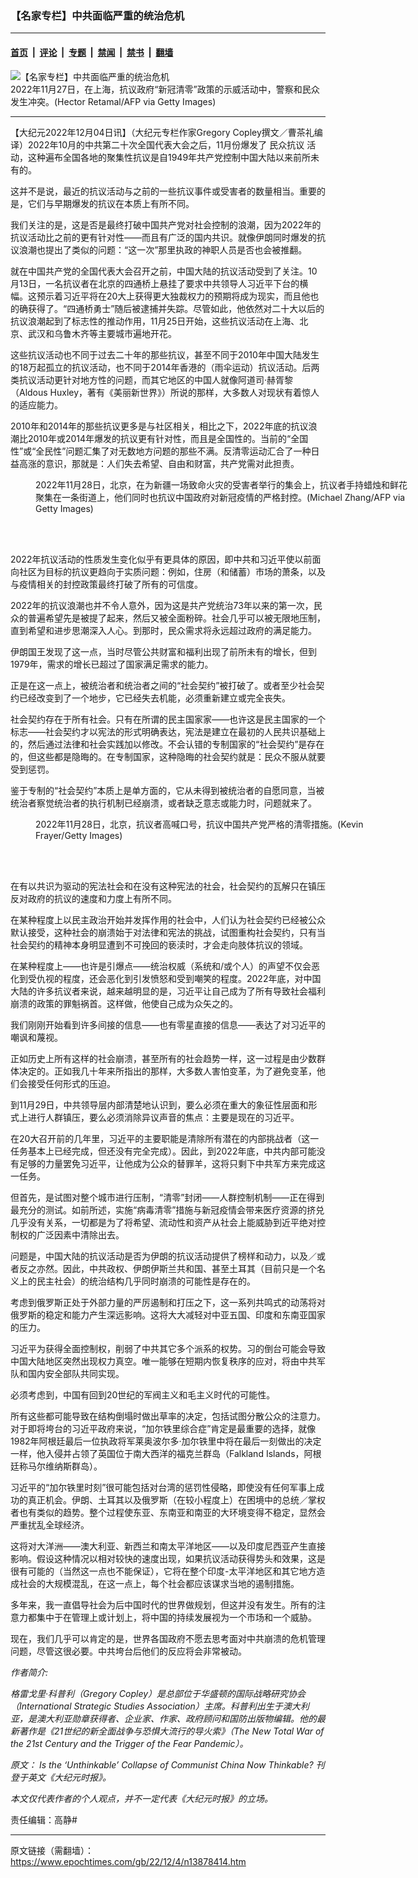 ### 【名家专栏】中共面临严重的统治危机

---

#### [首页](../../../..?n13878414) &nbsp;|&nbsp; [评论](../../../../../epoch-comment?n13878414) &nbsp;|&nbsp; [专题](../../../../../epoch-special?n13878414) &nbsp;|&nbsp; [禁闻](../../../../../epoch-news?n13878414) &nbsp;|&nbsp; [禁书](../../../../../books?n13878414) &nbsp;|&nbsp; [翻墙](https://github.com/gfw-breaker/nogfw/blob/master/README.md?n13878414)


<div><img alt="【名家专栏】中共面临严重的统治危机" class="attachment-djy_600_400 size-djy_600_400 wp-post-image" src="https://i.epochtimes.com/assets/uploads/2022/12/id13878415-GettyImages-1245143371-700x420-600x400.jpg"/>
<div class="caption">
 2022年11月27日，在上海，抗议政府“新冠清零”政策的示威活动中，警察和民众发生冲突。(Hector Retamal/AFP via Getty Images)
</div></div><hr/><div class="post_content" id="artbody" itemprop="articleBody">
 <!-- article content begin -->
 <p>
  【大纪元2022年12月04日讯】（大纪元专栏作家Gregory Copley撰文／曹茶礼编译）2022年10月的中共第二十次全国代表大会之后，11月份爆发了
  <ok href="https://www.epochtimes.com/gb/tag/%E6%B0%91%E4%BC%97%E6%8A%97%E8%AE%AE.html">
   民众抗议
  </ok>
  活动，这种遍布全国各地的聚集性抗议是自1949年共产党控制中国大陆以来前所未有的。
 </p>
 <p>
  这并不是说，最近的抗议活动与之前的一些抗议事件或受害者的数量相当。重要的是，它们与早期爆发的抗议在本质上有所不同。
 </p>
 <p>
  我们关注的是，这是否是最终打破中国共产党对社会控制的浪潮，因为2022年的抗议活动比之前的更有针对性——而且有广泛的国内共识。就像伊朗同时爆发的抗议浪潮也提出了类似的问题：“这一次”那里执政的神职人员是否也会被推翻。
 </p>
 <p>
  就在中国共产党的全国代表大会召开之前，中国大陆的抗议活动受到了关注。10月13日，一名抗议者在北京的四通桥上悬挂了要求中共领导人习近平下台的横幅。这预示着习近平将在20大上获得更大独裁权力的预期将成为现实，而且他也的确获得了。“四通桥勇士”随后被逮捕并失踪。尽管如此，他依然对二十大以后的抗议浪潮起到了标志性的推动作用，11月25日开始，这些抗议活动在上海、北京、武汉和乌鲁木齐等主要城市遍地开花。
 </p>
 <p>
  这些抗议活动也不同于过去二十年的那些抗议，甚至不同于2010年中国大陆发生的18万起孤立的抗议活动，也不同于2014年香港的（雨伞运动）抗议活动。后两类抗议活动更针对地方性的问题，而其它地区的中国人就像阿道司‧赫胥黎（Aldous Huxley，著有《美丽新世界》）所说的那样，大多数人对现状有着惊人的适应能力。
 </p>
 <div class="invisible-block">
  2010年和2014年的那些抗议更多是与社区相关，相比之下，2022年底的抗议浪潮比2010年或2014年爆发的抗议更有针对性，而且是全国性的。当前的“全国性”或“全民性”问题汇集了对无数地方问题的那些不满。反清零运动汇合了一种日益高涨的意识，那就是：人们失去希望、自由和财富，共产党需对此担责。
 </div>
 <figure aria-describedby="caption-attachment-13878425" class="wp-caption aligncenter" id="attachment_13878425" style="width: 600px">
  <ok href="https://i.epochtimes.com/assets/uploads/2022/12/id13878425-rally-for-the-victims-of-a-deadly-fire-1-1200x675.jpg" target="_blank">
   <img alt="" class="size-large wp-image-13878425" src="https://i.epochtimes.com/assets/uploads/2022/12/id13878425-rally-for-the-victims-of-a-deadly-fire-1-1200x675-600x338.jpg"/>
  </ok>
  <br/><figcaption class="wp-caption-text" id="caption-attachment-13878425">
   2022年11月28日，北京，在为新疆一场致命火灾的受害者举行的集会上，抗议者手持蜡烛和鲜花聚集在一条街道上，他们同时也抗议中国政府对新冠疫情的严格封控。(Michael Zhang/AFP via Getty Images)
  </figcaption><br/>
 </figure><br/>
 <p>
  2022年抗议活动的性质发生变化似乎有更具体的原因，即中共和习近平使以前面向社区为目标的抗议更趋向于实质问题：例如，住房（和储蓄）市场的萧条，以及与疫情相关的封控政策最终打破了所有的可信度。
 </p>
 <p>
  2022年的抗议浪潮也并不令人意外，因为这是共产党统治73年以来的第一次，民众的普遍希望先是被提了起来，然后又被全面粉碎。社会几乎可以被无限地压制，直到希望和进步思潮深入人心。到那时，民众需求将永远超过政府的满足能力。
 </p>
 <p>
  伊朗国王发现了这一点，当时尽管公共财富和福利出现了前所未有的增长，但到1979年，需求的增长已超过了国家满足需求的能力。
 </p>
 <p>
  正是在这一点上，被统治者和统治者之间的“社会契约”被打破了。或者至少社会契约已经改变到了一个地步，它已经失去机能，必须重新建立或完全丧失。
 </p>
 <p>
  社会契约存在于所有社会。只有在所谓的民主国家家——也许这是民主国家的一个标志——社会契约才以宪法的形式明确表达，宪法是建立在最初的人民共识基础上的，然后通过法律和社会实践加以修改。不会认错的专制国家的“社会契约”是存在的，但这些都是隐晦的。在专制国家，这种隐晦的社会契约就是：民众不服从就要受到惩罚。
 </p>
 <p>
  鉴于专制的“社会契约”本质上是单方面的，它从未得到被统治者的自愿同意，当被统治者察觉统治者的执行机制已经崩溃，或者缺乏意志或能力时，问题就来了。
 </p>
 <figure aria-describedby="caption-attachment-13878431" class="wp-caption aligncenter" id="attachment_13878431" style="width: 600px">
  <ok href="https://i.epochtimes.com/assets/uploads/2022/12/id13878431-Beijing-young-protesters-1200x807.jpg" target="_blank">
   <img alt="" class="size-large wp-image-13878431" src="https://i.epochtimes.com/assets/uploads/2022/12/id13878431-Beijing-young-protesters-1200x807-600x404.jpg"/>
  </ok>
  <br/><figcaption class="wp-caption-text" id="caption-attachment-13878431">
   2022年11月28日，北京，抗议者高喊口号，抗议中国共产党严格的清零措施。(Kevin Frayer/Getty Images)
  </figcaption><br/>
 </figure><br/>
 <p>
  在有以共识为驱动的宪法社会和在没有这种宪法的社会，社会契约的瓦解只在镇压反对政府的抗议的速度和力度上有所不同。
 </p>
 <p>
  在某种程度上以民主政治开始并发挥作用的社会中，人们认为社会契约已经被公众默认接受，这种社会的崩溃始于对法律和宪法的挑战，试图重构社会契约，只有当社会契约的精神本身明显遭到不可挽回的亵渎时，才会走向肢体抗议的领域。
 </p>
 <p>
  在某种程度上——也许是引爆点——统治权威（系统和/或个人）的声望不仅会恶化到受仇视的程度，还会恶化到引发愤怒和受到嘲笑的程度。2022年底，对中国大陆的许多抗议者来说，越来越明显的是，习近平让自己成为了所有导致社会福利崩溃的政策的罪魁祸首。这样做，他使自己成为众矢之的。
 </p>
 <p>
  我们刚刚开始看到许多间接的信息——也有零星直接的信息——表达了对习近平的嘲讽和蔑视。
 </p>
 <p>
  正如历史上所有这样的社会崩溃，甚至所有的社会趋势一样，这一过程是由少数群体决定的。正如我几十年来所指出的那样，大多数人害怕变革，为了避免变革，他们会接受任何形式的压迫。
 </p>
 <p>
  到11月29日，中共领导层内部清楚地认识到，要么必须在重大的象征性层面和形式上进行人群镇压，要么必须消除异议声音的焦点：主要是现在的习近平。
 </p>
 <p>
  在20大召开前的几年里，习近平的主要职能是清除所有潜在的内部挑战者（这一任务基本上已经完成，但还没有完全完成）。因此，到2022年底，中共内部可能没有足够的力量罢免习近平，让他成为公众的替罪羊，这将只剩下中共军方来完成这一任务。
 </p>
 <p>
  但首先，是试图对整个城市进行压制，“清零”封闭——人群控制机制——正在得到最充分的测试。如前所述，实施“病毒清零”措施与新冠疫情会带来医疗资源的挤兑几乎没有关系，一切都是为了将希望、流动性和资产从社会上能威胁到近平绝对控制权的广泛因素中清除出去。
 </p>
 <p>
  问题是，中国大陆的抗议活动是否为伊朗的抗议活动提供了榜样和动力，以及／或者反之亦然。因此，中共政权、伊朗伊斯兰共和国、甚至土耳其（目前只是一个名义上的民主社会）的统治结构几乎同时崩溃的可能性是存在的。
 </p>
 <p>
  考虑到俄罗斯正处于外部力量的严厉遏制和打压之下，这一系列共鸣式的动荡将对俄罗斯的稳定和能力产生深远影响。这将大大减轻对中亚五国、印度和东南亚国家的压力。
 </p>
 <p>
  习近平为获得全面控制权，削弱了中共其它多个派系的权势。习的倒台可能会导致中国大陆地区突然出现权力真空。唯一能够在短期内恢复秩序的应对，将由中共军队和国内安全部队共同实现。
 </p>
 <p>
  必须考虑到，中国有回到20世纪的军阀主义和毛主义时代的可能性。
 </p>
 <p>
  所有这些都可能导致在结构倒塌时做出草率的决定，包括试图分散公众的注意力。对于即将垮台的习近平政府来说，“加尔铁里综合症”肯定是最重要的选择，就像1982年阿根廷最后一位执政将军莱奥波尔多‧加尔铁里中将在最后一刻做出的决定一样，他入侵并占领了英国位于南大西洋的福克兰群岛（Falkland Islands，阿根廷称马尔维纳斯群岛）。
 </p>
 <p>
  习近平的“加尔铁里时刻”很可能包括对台湾的惩罚性侵略，即使没有任何军事上成功的真正机会。伊朗、土耳其以及俄罗斯（在较小程度上）在困境中的总统／掌权者也有类似的趋势。整个过程使东亚、东南亚和南亚的大环境变得不稳定，显然会严重扰乱全球经济。
 </p>
 <p>
  这将对大洋洲——澳大利亚、新西兰和南太平洋地区——以及印度尼西亚产生直接影响。假设这种情况以相对较快的速度出现，如果抗议活动获得势头和效果，这是很有可能的（当然这一点也不能保证），它将在整个印度-太平洋地区和其它地方造成社会的大规模混乱，在这一点上，每个社会都应该谋求当地的遏制措施。
 </p>
 <p>
  多年来，我一直倡导社会为后中国时代的世界做规划，但这并没有发生。所有的注意力都集中于在管理上或计划上，将中国的持续发展视为一个市场和一个威胁。
 </p>
 <p>
  现在，我们几乎可以肯定的是，世界各国政府不愿去思考面对中共崩溃的危机管理问题，尽管这很必要。中共垮台后他们的反应将会非常被动。
 </p>
 <p>
  <em>
   作者简介:
  </em>
 </p>
 <p>
  <em>
   格雷戈里‧科普利（Gregory Copley）是总部位于华盛顿的国际战略研究协会（International Strategic Studies Association）主席。科普利出生于澳大利亚，是澳大利亚勋章获得者、企业家、作家、政府顾问和国防出版物编辑。他的最新著作是《21世纪的新全面战争与恐惧大流行的导火索》（The New Total War of the 21st Century and the Trigger of the Fear Pandemic）。
  </em>
 </p>
 <p>
  <em>
   原文：
   <ok href="https://www.theepochtimes.com/is-the-unthinkable-collapse-of-communist-china-now-thinkable_4890063.html">
    Is the ‘Unthinkable’ Collapse of Communist China Now Thinkable?
   </ok>
   刊登于英文《大纪元时报》。
  </em>
 </p>
 <p>
  <em>
   本文仅代表作者的个人观点，并不一定代表《大纪元时报》的立场。
  </em>
 </p>
 <p>
  责任编辑：高静#
 </p>
 <!-- article content end -->
 <div id="below_article_ad">
 </div>
</div>


---

原文链接（需翻墙）：https://www.epochtimes.com/gb/22/12/4/n13878414.htm